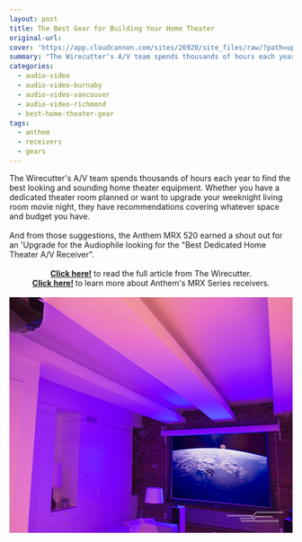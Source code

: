 ```yaml
---
layout: post
title: The Best Gear for Building Your Home Theater
original-url:
cover: 'https://app.cloudcannon.com/sites/26920/site_files/raw/?path=uploads/versions/01-lead-image-home-theater-collective-630---x----630-420x---.jpg&timestamp=1479780290347'
summary: "The Wirecutter's A/V team spends thousands of hours each year to find the best looking and sounding home theater equipment. Whether you have a dedicated theater room planned or want to upgrade your weeknight living room movie night, they have recommendations covering whatever space and budget you have..."
categories:
  - audio-video
  - audio-video-burnaby
  - audio-video-vancouver
  - audio-video-richmond
  - best-home-theater-gear
tags:
  - anthem
  - receivers
  - gears
---
```



<div class="post-body entry-content" id="post-body-4174872115541856377" itemprop="description articleBody">The Wirecutter's A/V team spends thousands of hours each year to find the best looking and sounding home theater equipment. Whether you have a dedicated theater room planned or want to upgrade your weeknight living room movie night, they have recommendations covering whatever space and budget you have.<br /><br />And from those suggestions, the Anthem MRX 520 earned a shout out for an 'Upgrade for the Audiophile looking for the "Best Dedicated Home Theater A/V Receiver".<br />&nbsp;<div style="text-align: center;"><a href="http://thewirecutter.com/reviews/the-best-gear-for-your-home-theater/?utm_source=feedly&amp;utm_medium=feed&amp;utm_campaign=RSS+Feed"><b>Click here!</b></a>&nbsp;to read the full article from The Wirecutter.</div><div style="text-align: center;"><b><a href="http://www.anthemav.com/products-current/series=mrx-series-gen3">Click here!</a>&nbsp;</b>to learn more about Anthem's MRX Series receivers.<br />&nbsp;</div><img alt="" src="/uploads/versions/01-lead-image-home-theater-collective-630---x----630-420x---.jpg" width="630" height="420" /><div class="separator" style="clear: both; text-align: center;">&nbsp;</div><div style="clear: both;">&nbsp;</div></div>